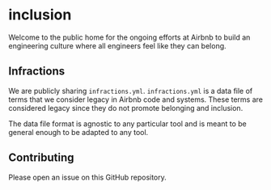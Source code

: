 # inclusion

Welcome to the public home for the ongoing efforts at Airbnb to build an engineering culture where all engineers feel like they can belong. 

## Infractions

We are publicly sharing `infractions.yml`. `infractions.yml` is a data file of terms that we consider legacy in Airbnb code and systems. These terms are considered legacy since they do not promote belonging and inclusion.

The data file format is agnostic to any particular tool and is meant to be general enough to be adapted to any tool.

## Contributing
Please open an issue on this GitHub repository.
